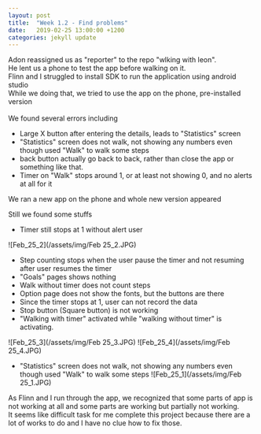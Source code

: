 ```yaml
---
layout: post
title:  "Week 1.2 - Find problems"
date:   2019-02-25 13:00:00 +1200
categories: jekyll update
---
```

Adon reassigned us as "reporter" to the repo "wlking with leon". <br>
He lent us a phone to test the app before walking on it.<br>
Flinn and I struggled to install SDK to run the application using android studio<br>
While we doing that, we tried to use the app on the phone, pre-installed version<br><br>
We found several errors including

- Large X button after entering the details, leads to "Statistics" screen
- "Statistics" screen does not walk, not showing any numbers even though used "Walk" to walk some steps
- back button actually go back to back, rather than close the app or something like that.
- Timer on "Walk" stops around 1, or at least not showing 0, and no alerts at all for it

We ran a new app on the phone and whole new version appeared

Still we found some stuffs
- Timer still stops at 1 without alert user

![Feb_25_2](/assets/img/Feb 25_2.JPG)

- Step counting stops when the user pause the timer and not resuming after user resumes the timer
- "Goals" pages shows nothing
- Walk without timer does not count steps
- Option page does not show the fonts, but the buttons are there
- Since the timer stops at 1, user can not record the data
- Stop button (Square button) is not working
- "Walking with timer" activated while "walking without timer" is activating.
	
![Feb_25_3](/assets/img/Feb 25_3.JPG)
![Feb_25_4](/assets/img/Feb 25_4.JPG)

- "Statistics" screen does not walk, not showing any numbers even though used "Walk" to walk some steps
![Feb_25_1](/assets/img/Feb 25_1.JPG)

As Flinn and I run through the app, we recognized that some parts of app is not working at all and some parts are working but partially not working.<br>
It seems like difficult task for me complete this project because there are a lot of works to do and I have no clue how to fix those.